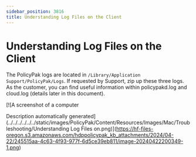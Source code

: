 ```yaml
---
sidebar_position: 3816
title: Understanding Log Files on the Client
---
```


# Understanding Log Files on the Client

The PolicyPak logs are located in `/Library/Application Support/PolicyPak/Logs`. If requested by Support, zip up these three logs. As the customer, you can find useful information within policypakd.log and cloud.log (details later in this document).

[![A screenshot of a computer

Description automatically generated](../../../../../../static/images/PolicyPak/Content/Resources/Images/Mac/Troubleshooting/Understanding Log Files on.png)](https://hf-files-oregon.s3.amazonaws.com/hdppolicypak_kb_attachments/2024/04-22/245515aa-4c63-4f93-977f-6d5ce39eb811/image-20240422200349-1.png)